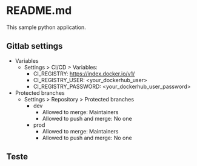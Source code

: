 # README.md

This sample python application.

## Gitlab settings

- Variables
  - Settings > CI/CD > Variables:
    - CI_REGISTRY: https://index.docker.io/v1/
    - CI_REGISTRY_USER: <your_dockerhub_user>
    - CI_REGISTRY_PASSWORD: <your_dockerhub_user_password>
- Protected branches
  - Settings > Repository > Protected branches
    - dev
      - Allowed to merge: Maintainers
      - Allowed to push and merge: No one
    - prod
      - Allowed to merge: Maintainers
      - Allowed to push and merge: No one

## Teste ##
